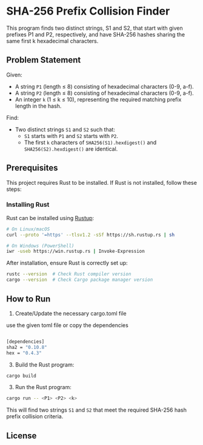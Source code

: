 
# SHA-256 Prefix Collision Finder

This program finds two distinct strings, S1 and S2, that start with given prefixes P1 and P2, respectively, and have SHA-256 hashes sharing the same first k hexadecimal characters.

## Problem Statement
Given:
- A string `P1` (length ≤ 8) consisting of hexadecimal characters (0-9, a-f).
- A string `P2` (length ≤ 8) consisting of hexadecimal characters (0-9, a-f).
- An integer `k` (1 ≤ k ≤ 10), representing the required matching prefix length in the hash.

Find:
- Two distinct strings `S1` and `S2` such that:
  - `S1` starts with `P1` and `S2` starts with `P2`.
  - The first `k` characters of `SHA256(S1).hexdigest()` and `SHA256(S2).hexdigest()` are identical.

## Prerequisites
This project requires Rust to be installed. If Rust is not installed, follow these steps:

### Installing Rust
Rust can be installed using [Rustup](https://rustup.rs/):

```bash
# On Linux/macOS
curl --proto '=https' --tlsv1.2 -sSf https://sh.rustup.rs | sh

# On Windows (PowerShell)
iwr -useb https://win.rustup.rs | Invoke-Expression
```

After installation, ensure Rust is correctly set up:

```bash
rustc --version  # Check Rust compiler version
cargo --version  # Check Cargo package manager version
```

## How to Run

1. Create/Update the necessary cargo.toml file

  use the given toml file or copy the dependencies 

  ```bash
  
[dependencies]
sha2 = "0.10.8"
hex = "0.4.3"

  ```

3. Build the Rust program:

```bash
cargo build
```

3. Run the Rust program:

```bash
cargo run -- <P1> <P2> <k>
```


This will find two strings `S1` and `S2` that meet the required SHA-256 hash prefix collision criteria.

## License


